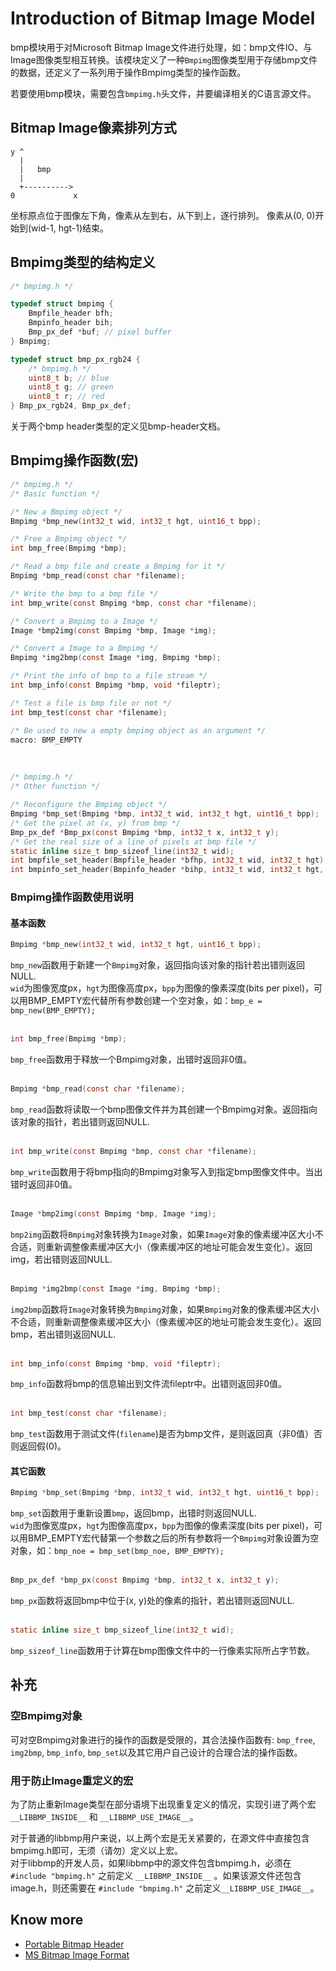 # Introduction of Bitmap Image Model

bmp模块用于对Microsoft Bitmap Image文件进行处理，如：bmp文件IO、与Image图像类型相互转换。该模块定义了一种`Bmpimg`图像类型用于存储bmp文件的数据，还定义了一系列用于操作Bmpimg类型的操作函数。

若要使用bmp模块，需要包含`bmpimg.h`头文件，并要编译相关的C语言源文件。

## Bitmap Image像素排列方式
```
y ^ 
  |
  |   bmp
  |
  +----------> 
0             x
```
坐标原点位于图像左下角，像素从左到右，从下到上，逐行排列。
像素从(0, 0)开始到(wid-1, hgt-1)结束。

## Bmpimg类型的结构定义
```c
/* bmpimg.h */

typedef struct bmpimg {
	Bmpfile_header bfh;
	Bmpinfo_header bih;
	Bmp_px_def *buf; // pixel buffer
} Bmpimg;
```
```c
typedef struct bmp_px_rgb24 {
	/* bmpimg.h */
	uint8_t b; // blue
	uint8_t g; // green
	uint8_t r; // red
} Bmp_px_rgb24, Bmp_px_def;
```
关于两个bmp header类型的定义见bmp-header文档。  

## Bmpimg操作函数(宏)
```c
/* bmpimg.h */
/* Basic function */

/* New a Bmpimg object */
Bmpimg *bmp_new(int32_t wid, int32_t hgt, uint16_t bpp);

/* Free a Bmpimg object */
int bmp_free(Bmpimg *bmp);

/* Read a bmp file and create a Bmpimg for it */
Bmpimg *bmp_read(const char *filename);

/* Write the bmp to a bmp file */
int bmp_write(const Bmpimg *bmp, const char *filename);

/* Convert a Bmpimg to a Image */
Image *bmp2img(const Bmpimg *bmp, Image *img);

/* Convert a Image to a Bmpimg */
Bmpimg *img2bmp(const Image *img, Bmpimg *bmp);

/* Print the info of bmp to a file stream */
int bmp_info(const Bmpimg *bmp, void *fileptr);

/* Test a file is bmp file or not */
int bmp_test(const char *filename);

/* Be used to new a empty bmpimg object as an argument */
macro: BMP_EMPTY
```

<br>

```c
/* bmpimg.h */
/* Other function */

/* Reconfigure the Bmpimg object */
Bmpimg *bmp_set(Bmpimg *bmp, int32_t wid, int32_t hgt, uint16_t bpp);
/* Get the pixel at (x, y) from bmp */
Bmp_px_def *Bmp_px(const Bmpimg *bmp, int32_t x, int32_t y);
/* Get the real size of a line of pixels at bmp file */
static inline size_t bmp_sizeof_line(int32_t wid);
int bmpfile_set_header(Bmpfile_header *bfhp, int32_t wid, int32_t hgt);
int bmpinfo_set_header(Bmpinfo_header *bihp, int32_t wid, int32_t hgt, uint16_t bpp);
```

### Bmpimg操作函数使用说明

#### 基本函数
```c
Bmpimg *bmp_new(int32_t wid, int32_t hgt, uint16_t bpp);
```
`bmp_new`函数用于新建一个`Bmpimg`对象，返回指向该对象的指针若出错则返回NULL.  
`wid`为图像宽度px，`hgt`为图像高度px，`bpp`为图像的像素深度(bits per pixel)，可以用BMP_EMPTY宏代替所有参数创建一个空对象，如：`bmp_e = bmp_new(BMP_EMPTY);`  
<br>

```c
int bmp_free(Bmpimg *bmp);
```
`bmp_free`函数用于释放一个Bmpimg对象，出错时返回非0值。  
<br>

```c
Bmpimg *bmp_read(const char *filename);
```
`bmp_read`函数将读取一个bmp图像文件并为其创建一个Bmpimg对象。返回指向该对象的指针，若出错则返回NULL.  
<br>

```c
int bmp_write(const Bmpimg *bmp, const char *filename);
```
`bmp_write`函数用于将bmp指向的Bmpimg对象写入到指定bmp图像文件中。当出错时返回非0值。  
<br>

```c
Image *bmp2img(const Bmpimg *bmp, Image *img);
```
`bmp2img`函数将`Bmpimg`对象转换为`Image`对象，如果`Image`对象的像素缓冲区大小不合适，则重新调整像素缓冲区大小（像素缓冲区的地址可能会发生变化）。返回img，若出错则返回NULL.  
<br>

```c
Bmpimg *img2bmp(const Image *img, Bmpimg *bmp);
```
`img2bmp`函数将`Image`对象转换为`Bmpimg`对象，如果`Bmpimg`对象的像素缓冲区大小不合适，则重新调整像素缓冲区大小（像素缓冲区的地址可能会发生变化）。返回bmp，若出错则返回NULL.  
<br>

```c
int bmp_info(const Bmpimg *bmp, void *fileptr);
```
`bmp_info`函数将bmp的信息输出到文件流fileptr中。出错则返回非0值。  
<br>

```C
int bmp_test(const char *filename);
```
`bmp_test`函数用于测试文件(`filename`)是否为bmp文件，是则返回真（非0值）否则返回假(0)。  


#### 其它函数
```c
Bmpimg *bmp_set(Bmpimg *bmp, int32_t wid, int32_t hgt, uint16_t bpp);
```
`bmp_set`函数用于重新设置`bmp`，返回bmp，出错时则返回NULL.  
`wid`为图像宽度px，`hgt`为图像高度px，`bpp`为图像的像素深度(bits per pixel)，可以用BMP_EMPTY宏代替第一个参数之后的所有参数将一个`Bmpimg`对象设置为空对象，如：`bmp_noe = bmp_set(bmp_noe, BMP_EMPTY);`  
<br>

```c
Bmp_px_def *bmp_px(const Bmpimg *bmp, int32_t x, int32_t y);
```
`bmp_px`函数将返回bmp中位于(x, y)处的像素的指针，若出错则返回NULL.  
<br>

```c
static inline size_t bmp_sizeof_line(int32_t wid);
```
`bmp_sizeof_line`函数用于计算在bmp图像文件中的一行像素实际所占字节数。 
<br>

## 补充

### 空Bmpimg对象

可对空Bmpimg对象进行的操作的函数是受限的，其合法操作函数有: `bmp_free`, `img2bmp`, `bmp_info`, `bmp_set`以及其它用户自己设计的合理合法的操作函数。

### 用于防止Image重定义的宏
为了防止重新Image类型在部分语境下出现重复定义的情况，实现引进了两个宏 `__LIBBMP_INSIDE__` 和 `__LIBBMP_USE_IMAGE__`。

对于普通的libbmp用户来说，以上两个宏是无关紧要的，在源文件中直接包含bmpimg.h即可，无须（请勿）定义以上宏。  
对于libbmp的开发人员，如果libbmp中的源文件包含bmpimg.h，必须在 `#include "bmpimg.h"` 之前定义 `__LIBBMP_INSIDE__` 。如果该源文件还包含image.h，则还需要在 `#include "bmpimg.h"` 之前定义`__LIBBMP_USE_IMAGE__`。

## Know more

- [Portable Bitmap Header](./bitmap-header.md)
- [MS Bitmap Image Format](./ms-bmp-format.md)
